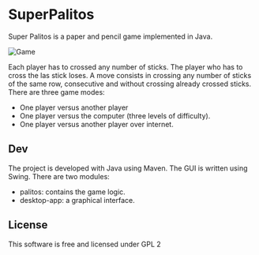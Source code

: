 # SuperPalitos

Super Palitos is a paper and pencil game implemented in Java.

![Game](https://raw.github.com/polypiel/superpalitos/master/doc/screenshot.png)

Each player has to crossed any number of sticks. The player who has to cross the las stick loses.
A move consists in crossing any number of sticks of the same row, consecutive and without crossing already crossed sticks.
There are three game modes:
 * One player versus another player
 * One player versus the computer (three levels of difficulty).
 * One player versus another player over internet.
 
## Dev

The project is developed with Java using Maven. The GUI is written using Swing. There are two modules:
 * palitos: contains the game logic.
 * desktop-app: a graphical interface.
 
 ## License
This software is free and licensed under GPL 2
 